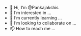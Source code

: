 - 👋 Hi, I’m @Pankajakshis
- 👀 I’m interested in ...
- 🌱 I’m currently learning ...
- 💞️ I’m looking to collaborate on ...
- 📫 How to reach me ...

<!---
Pankajakshis/Pankajakshis is a ✨ special ✨ repository because its `README.md` (this file) appears on your GitHub profile.
You can click the Preview link to take a look at your changes.
--->
